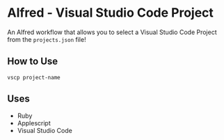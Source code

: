 # Alfred - Visual Studio Code Project

An Alfred workflow that allows you to select a Visual Studio Code Project from the `projects.json` file!

## How to Use

```text
vscp project-name
```

## Uses

- Ruby
- Applescript
- Visual Studio Code
